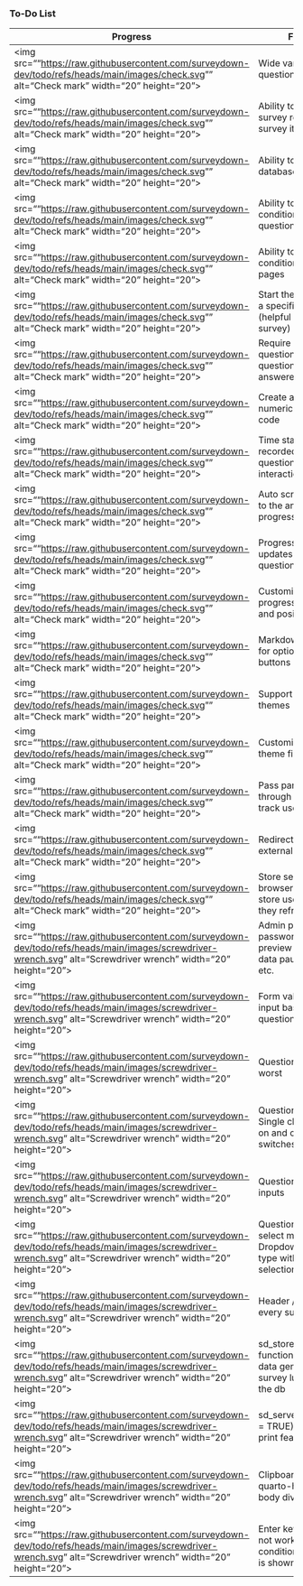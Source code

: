 
<!-- README.md is generated from README.Rmd. Please edit this file -->

### To-Do List

| Progress                                                                                                                                                             | Feature                                                                               | Docs                                                                                                                    | Version |
|----------------------------------------------------------------------------------------------------------------------------------------------------------------------|---------------------------------------------------------------------------------------|-------------------------------------------------------------------------------------------------------------------------|---------|
| \<img src=““<https://raw.githubusercontent.com/surveydown-dev/todo/refs/heads/main/images/check.svg>”” alt=“Check mark” width=“20” height=“20”\>                     | Wide variety of question types                                                        | <a href="https://surveydown.org/question-types">Question Types</a>                                                      | v0.0.1  |
| \<img src=““<https://raw.githubusercontent.com/surveydown-dev/todo/refs/heads/main/images/check.svg>”” alt=“Check mark” width=“20” height=“20”\>                     | Ability to use latest survey results in the survey itself                             | <a href="https://surveydown.org/fetch-data#reactive-fetching">Fetching Data</a>                                         | v0.1.1  |
| \<img src=““<https://raw.githubusercontent.com/surveydown-dev/todo/refs/heads/main/images/check.svg>”” alt=“Check mark” width=“20” height=“20”\>                     | Ability to Ignore the database connection                                             | <a href="https://surveydown.org/store-data#ignoring-the-supabase-connection">Supabase Ignore</a>                        | v0.0.8  |
| \<img src=““<https://raw.githubusercontent.com/surveydown-dev/todo/refs/heads/main/images/check.svg>”” alt=“Check mark” width=“20” height=“20”\>                     | Ability to conditionally display questions                                            | <a href="https://surveydown.org/conditional-control#conditional-display">Conditional Display</a>                        | v0.0.1  |
| \<img src=““<https://raw.githubusercontent.com/surveydown-dev/todo/refs/heads/main/images/check.svg>”” alt=“Check mark” width=“20” height=“20”\>                     | Ability to conditionally skip to pages                                                | <a href="https://surveydown.org/conditional-control#conditional-skipping">Conditional Skipping</a>                      | v0.0.1  |
| \<img src=““<https://raw.githubusercontent.com/surveydown-dev/todo/refs/heads/main/images/check.svg>”” alt=“Check mark” width=“20” height=“20”\>                     | Start the survey from a specific page (helpful when editing survey)                   | <a href="https://surveydown.org/server-options#starting-page">Starting Page</a>                                         | v0.3.0  |
| \<img src=““<https://raw.githubusercontent.com/surveydown-dev/todo/refs/heads/main/images/check.svg>”” alt=“Check mark” width=“20” height=“20”\>                     | Require specific questions or all questions be answered                               | <a href="https://surveydown.org/server-options#required-questions">Required Questions</a>                               | v0.0.2  |
| \<img src=““<https://raw.githubusercontent.com/surveydown-dev/todo/refs/heads/main/images/check.svg>”” alt=“Check mark” width=“20” height=“20”\>                     | Create a random numeric completion code                                               | <a href="https://surveydown.org/reactivity#displaying-stored-values-e.g.-a-completion-code">Completion Code</a>         | v0.3.2  |
| \<img src=““<https://raw.githubusercontent.com/surveydown-dev/todo/refs/heads/main/images/check.svg>”” alt=“Check mark” width=“20” height=“20”\>                     | Time stamps recorded for each question and page interaction                           | NA                                                                                                                      | v0.0.9  |
| \<img src=““<https://raw.githubusercontent.com/surveydown-dev/todo/refs/heads/main/images/check.svg>”” alt=“Check mark” width=“20” height=“20”\>                     | Auto scroll according to the answering progress                                       | <a href="https://surveydown.org/server-options#auto-scroll">Auto Scroll</a>                                             | v0.3.3  |
| \<img src=““<https://raw.githubusercontent.com/surveydown-dev/todo/refs/heads/main/images/check.svg>”” alt=“Check mark” width=“20” height=“20”\>                     | Progress bar that updates on each question interaction                                | <a href="https://surveydown.org/survey-components#progress-bar">Progress Bar</a>                                        | v0.0.9  |
| \<img src=““<https://raw.githubusercontent.com/surveydown-dev/todo/refs/heads/main/images/check.svg>”” alt=“Check mark” width=“20” height=“20”\>                     | Customizable progress bar color and position on page                                  | <a href="https://surveydown.org/survey-components#progress-bar">Progress Bar</a>                                        | v0.0.9  |
| \<img src=““<https://raw.githubusercontent.com/surveydown-dev/todo/refs/heads/main/images/check.svg>”” alt=“Check mark” width=“20” height=“20”\>                     | Markdown formatting for options and buttons                                           | <a href="https://surveydown.org/question-formatting#markdown-formatting">Markdown Formatting</a>                        | v0.0.1  |
| \<img src=““<https://raw.githubusercontent.com/surveydown-dev/todo/refs/heads/main/images/check.svg>”” alt=“Check mark” width=“20” height=“20”\>                     | Support for bootstrap themes                                                          | <a href="https://surveydown.org/survey-components#changing-the-look-and-feel">Themes</a>                                | v0.0.4  |
| \<img src=““<https://raw.githubusercontent.com/surveydown-dev/todo/refs/heads/main/images/check.svg>”” alt=“Check mark” width=“20” height=“20”\>                     | Customizable scss theme file                                                          | <a href="https://surveydown.org/survey-components#changing-the-look-and-feel">Themes</a>                                | v0.0.4  |
| \<img src=““<https://raw.githubusercontent.com/surveydown-dev/todo/refs/heads/main/images/check.svg>”” alt=“Check mark” width=“20” height=“20”\>                     | Pass parameters through the url e.g. to track user IDs                                | <a href="https://surveydown.org/redirect#reactive-redirect">Reactive Redirect</a>                                       | v0.2.2  |
| \<img src=““<https://raw.githubusercontent.com/surveydown-dev/todo/refs/heads/main/images/check.svg>”” alt=“Check mark” width=“20” height=“20”\>                     | Redirect users to an external url                                                     | <a href="https://surveydown.org/redirect">External Redirect</a>                                                         | v0.2.2  |
| \<img src=““<https://raw.githubusercontent.com/surveydown-dev/todo/refs/heads/main/images/check.svg>”” alt=“Check mark” width=“20” height=“20”\>                     | Store session ID in browser cookies to store user progress if they refresh the page   | <a href="https://surveydown.org/server-options#cookie">Cookies</a>                                                      | v0.6.0  |
| \<img src=““<https://raw.githubusercontent.com/surveydown-dev/todo/refs/heads/main/images/screwdriver-wrench.svg>” alt=“Screwdriver wrench” width=“20” height=“20”\> | Admin page with password login to preview / download data pause survey etc.           | <a href="https://surveydown.org/server-options#admin-page">Admin Page</a>                                               | v0.0.8  |
| \<img src=““<https://raw.githubusercontent.com/surveydown-dev/todo/refs/heads/main/images/screwdriver-wrench.svg>” alt=“Screwdriver wrench” width=“20” height=“20”\> | Form validation (limit input based on question type)                                  | NA                                                                                                                      | v0.2.1  |
| \<img src=““<https://raw.githubusercontent.com/surveydown-dev/todo/refs/heads/main/images/screwdriver-wrench.svg>” alt=“Screwdriver wrench” width=“20” height=“20”\> | Question type - Best worst                                                            | <a href="https://github.com/orgs/surveydown-dev/discussions/127">Best-worst Discussion</a>                              |         |
| \<img src=““<https://raw.githubusercontent.com/surveydown-dev/todo/refs/heads/main/images/screwdriver-wrench.svg>” alt=“Screwdriver wrench” width=“20” height=“20”\> | Question type - Single checkbox with on and off toggle switches                       | <a href="https://github.com/dreamRs/shinyWidgets?tab=readme-ov-file#single-checkbox">shinyWidgets - Single Checkbox</a> |         |
| \<img src=““<https://raw.githubusercontent.com/surveydown-dev/todo/refs/heads/main/images/screwdriver-wrench.svg>” alt=“Screwdriver wrench” width=“20” height=“20”\> | Question type - Tree inputs                                                           | <a href="https://github.com/dreamRs/shinyWidgets?tab=readme-ov-file#tree">shinyWidgets - Tree</a>                       |         |
| \<img src=““<https://raw.githubusercontent.com/surveydown-dev/todo/refs/heads/main/images/screwdriver-wrench.svg>” alt=“Screwdriver wrench” width=“20” height=“20”\> | Question type of select menu - Dropdown select type with multiple selections          | <a href="https://github.com/dreamRs/shinyWidgets?tab=readme-ov-file#select-menu">shinyWidgets - Select Menu</a>         |         |
| \<img src=““<https://raw.githubusercontent.com/surveydown-dev/todo/refs/heads/main/images/screwdriver-wrench.svg>” alt=“Screwdriver wrench” width=“20” height=“20”\> | Header / footer of every survey page                                                  | NA                                                                                                                      |         |
| \<img src=““<https://raw.githubusercontent.com/surveydown-dev/todo/refs/heads/main/images/screwdriver-wrench.svg>” alt=“Screwdriver wrench” width=“20” height=“20”\> | sd_store_data() function - store the data generated after survey lunches in to the db | NA                                                                                                                      |         |
| \<img src=““<https://raw.githubusercontent.com/surveydown-dev/todo/refs/heads/main/images/screwdriver-wrench.svg>” alt=“Screwdriver wrench” width=“20” height=“20”\> | sd_server(print_mode = TRUE) - Trigger the print feature                              | <a href="https://github.com/jhelvy/renderthis/blob/main/R/pdf.R">Refer to {renderthis}</a>                              |         |
| \<img src=““<https://raw.githubusercontent.com/surveydown-dev/todo/refs/heads/main/images/screwdriver-wrench.svg>” alt=“Screwdriver wrench” width=“20” height=“20”\> | Clipboard problem - quarto-html-after-body div in quarto                              | NA                                                                                                                      |         |
| \<img src=““<https://raw.githubusercontent.com/surveydown-dev/todo/refs/heads/main/images/screwdriver-wrench.svg>” alt=“Screwdriver wrench” width=“20” height=“20”\> | Enter key JS bug - not working if a conditional problem is shown                      | NA                                                                                                                      |         |
